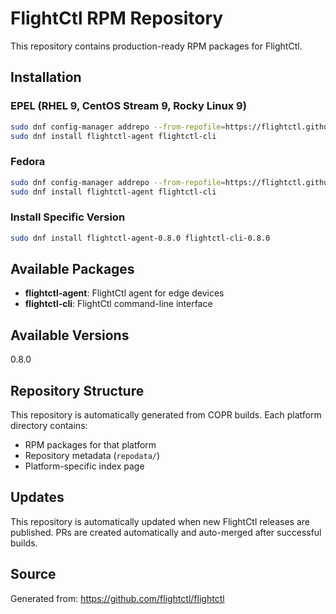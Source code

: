 # FlightCtl RPM Repository

This repository contains production-ready RPM packages for FlightCtl.

## Installation

### EPEL (RHEL 9, CentOS Stream 9, Rocky Linux 9)

```bash
sudo dnf config-manager addrepo --from-repofile=https://flightctl.github.io/flightctl-rpm/flightctl-epel.repo
sudo dnf install flightctl-agent flightctl-cli
```

### Fedora

```bash
sudo dnf config-manager addrepo --from-repofile=https://flightctl.github.io/flightctl-rpm/flightctl-fedora.repo
sudo dnf install flightctl-agent flightctl-cli
```

### Install Specific Version

```bash
sudo dnf install flightctl-agent-0.8.0 flightctl-cli-0.8.0
```

## Available Packages

- **flightctl-agent**: FlightCtl agent for edge devices
- **flightctl-cli**: FlightCtl command-line interface

## Available Versions

0.8.0 

## Repository Structure

This repository is automatically generated from COPR builds. Each platform directory contains:

- RPM packages for that platform
- Repository metadata (`repodata/`)
- Platform-specific index page

## Updates

This repository is automatically updated when new FlightCtl releases are published. PRs are created automatically and auto-merged after successful builds.

## Source

Generated from: https://github.com/flightctl/flightctl
